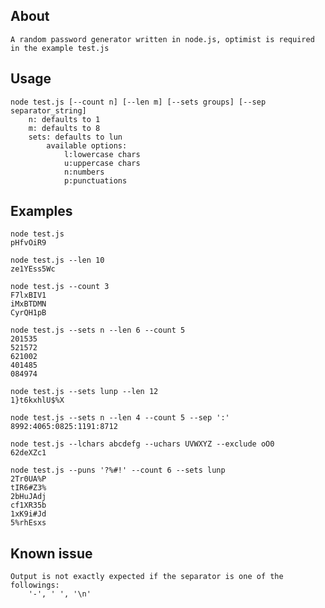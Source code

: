 ## About
	A random password generator written in node.js, optimist is required in the example test.js

## Usage 
	node test.js [--count n] [--len m] [--sets groups] [--sep separator_string]
		n: defaults to 1
		m: defaults to 8
		sets: defaults to lun
			available options:
				l:lowercase chars
				u:uppercase chars
				n:numbers
				p:punctuations

## Examples

	node test.js 
	pHfvOiR9

	node test.js --len 10
	ze1YEss5Wc

	node test.js --count 3
	F7lxBIV1
	iMxBTDMN
	CyrQH1pB

	node test.js --sets n --len 6 --count 5
	201535
	521572
	621002
	401485
	084974

	node test.js --sets lunp --len 12
	1}t6kxhlU$%X

	node test.js --sets n --len 4 --count 5 --sep ':'
	8992:4065:0825:1191:8712

	node test.js --lchars abcdefg --uchars UVWXYZ --exclude oO0
	62deXZc1

	node test.js --puns '?%#!' --count 6 --sets lunp
	2Tr0UA%P
	tIR6#Z3%
	2bHuJAdj
	cf1XR35b
	1xK9i#Jd
	5%rhEsxs

## Known issue
	Output is not exactly expected if the separator is one of the followings:
		'-', ' ', '\n'	
